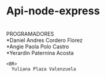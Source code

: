 # Api-node-express
<BR>
PROGRAMADORES
  <BR>*Daniel Andres Cordero Florez
  <BR>
 *Angie Paola Polo Castro
  <BR>
 *Yerardin Paternina Acosta

    <BR>
      Yuliana Plaza Valenzuela
      
